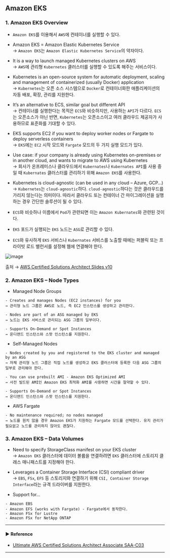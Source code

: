 ## Amazon EKS
### 1. Amazon EKS Overview
- `Amazon EKS`를 이용해서 `AWS`에 컨테이너를 실행할 수 있다.

- Amazon EKS = Amazon Elastic Kubernetes Service  
→ `Amazon EKS`는 `Amazon Elastic Kubernetes Service`의 약자이다.

- It is a way to launch managed Kubernetes clusters on AWS  
→ `AWS`에 관리형 `Kubernetes` 클러스터를 실행할 수 있도록 해주는 서비스이다.

- Kubernetes is an open-source system for automatic deployment, scaling and management of containerized (usually Docker) application  
→ `Kubernetes`는 오픈 소스 시스템으로 `Docker`로 컨테이너화한 애플리케이션의 자동 배포, 확장, 관리를 지원한다.

- It’s an alternative to ECS, similar goal but different API  
→ 컨테이너를 실행한다는 목적은 `ECS`와 비슷하지만, 사용하는 `API`가 다르다. `ECS`는 오픈소스가 아닌 반면, `Kubernetes`는 오픈소스이고 여러 클라우드 제공자가 사용하므로 표준화를 기대할 수 있다.

- EKS supports EC2 if you want to deploy worker nodes or Fargate to deploy serverless containers  
→ `EKS`에는 `EC2` 시작 모드와 `Fargate` 모드의 두 가지 실행 모드가 있다. 

- Use case: if your company is already using Kubernetes on-premises or in another cloud, and wants to migrate to AWS using Kubernetes  
→ 회사가 온프레미스나 클라우드에서 `Kubernates`나 `Kubernates API`를 사용 중일 때 `Kubernates` 클러스터를 관리하기 위해 `Amazon EKS`를 사용한다.

- Kubernetes is cloud-agnostic (can be used in any cloud – Azure, GCP…)  
→ `Kubernetes`는 `cloud-agnostic`하다. `cloud-agnostic`하다는 것은 클라우드를 가리지 않는다는 의미이다. 따라서 클라우드 또는 컨테이너 간 마이그레이션을 실행하는 경우 간단한 솔루션이 될 수 있다.

- `ECS`와 비슷하나 이름에서 `Pod`가 관련되면 이는 `Amazon Kubernates`와 관련된 것이다.

- `EKS` 포드가 실행되는 `EKS` 노드는 `ASG`로 관리할 수 있다.

- `ECS`와 유사하게 `EKS` 서비스나 `Kubernates` 서비스를 노출할 때에는 퍼블릭 또는 프라이빗 로드 밸런서를 설정해 웹에 연결해야 한다.

![image](https://user-images.githubusercontent.com/97398071/235714518-3bb219ab-cb0d-42e0-87e6-a7a155552c9b.png)

출처 → [AWS Certified Solutions Architect Slides v10](https://courses.datacumulus.com/downloads/certified-solutions-architect-pn9/)

### 2. Amazon EKS – Node Types
- Managed Node Groups
~~~
- Creates and manages Nodes (EC2 instances) for you
→ 관리형 노드 그룹은 AWS로 노드, 즉 EC2 인스턴스를 생성하고 관리한다.

- Nodes are part of an ASG managed by EKS
→ 노드는 EKS 서비스로 관리되는 ASG 그룹의 일부이다.

- Supports On-Demand or Spot Instances
→ 온디맨드 인스턴스와 스팟 인스턴스를 지원한다.
~~~

- Self-Managed Nodes
~~~
- Nodes created by you and registered to the EKS cluster and managed by an ASG
→ 자체 관리형 노드 그룹은 직접 노드를 생성하고 EKS 클러스터에 등록한 다음 ASG 그룹의 일부로 관리해야 한다.

- You can use prebuilt AMI - Amazon EKS Optimized AMI
→ 사전 빌드된 AMI인 Amazon EKS 최적화 AMI를 사용하면 시간을 절약할 수 있다.

- Supports On-Demand or Spot Instances
→ 온디맨드 인스턴스와 스팟 인스턴스를 지원한다.
~~~

- AWS Fargate
~~~
- No maintenance required; no nodes managed
→ 노드를 원치 않을 경우 Amazon EKS가 지원하는 Fargate 모드를 선택한다. 유지 관리가 필요없고 노드를 관리하지 않아도 괜찮다.
~~~

### 3. Amazon EKS – Data Volumes
- Need to specify StorageClass manifest on your EKS cluster  
→ `Amazon EKS` 클러스터에 데이터 볼륨을 연결하려면 `EKS` 클러스터에 스토리지 클래스 매니패스트를 지정해야 한다.

- Leverages a Container Storage Interface (CSI) compliant driver  
→ `EBS`, `FSx`, `EFS` 등 스토리지와 연결하기 위해 `CSI, Container Storage Interface`라는 규격 드라이버를 지원한다.

- Support for…
~~~
- Amazon EBS
- Amazon EFS (works with Fargate) - Fargate에서 동작한다.
- Amazon FSx for Lustre
- Amazon FSx for NetApp ONTAP
~~~

---
#### ▶ Reference
- [Ultimate AWS Certified Solutions Architect Associate SAA-C03](https://www.udemy.com/course/aws-certified-solutions-architect-associate-saa-c03/)
---